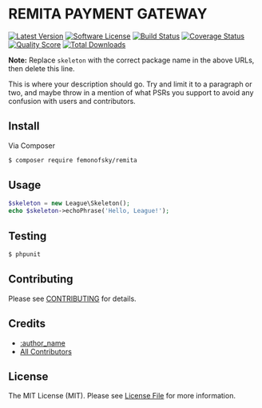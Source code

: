 # REMITA PAYMENT GATEWAY

[![Latest Version](https://img.shields.io/github/release/femonofsky/remita-laravel.svg?style=flat-square)](https://github.com/femonofsky/remita-laravel/releases)
[![Software License](https://img.shields.io/badge/license-MIT-brightgreen.svg?style=flat-square)](LICENSE.md)
[![Build Status](https://img.shields.io/travis/thephpleague/skeleton/master.svg?style=flat-square)](https://travis-ci.org/thephpleague/skeleton)
[![Coverage Status](https://img.shields.io/scrutinizer/coverage/g/thephpleague/skeleton.svg?style=flat-square)](https://scrutinizer-ci.com/g/thephpleague/skeleton/code-structure)
[![Quality Score](https://img.shields.io/scrutinizer/g/thephpleague/skeleton.svg?style=flat-square)](https://scrutinizer-ci.com/g/femonofsky/remita)
[![Total Downloads](https://img.shields.io/packagist/dt/league/skeleton.svg?style=flat-square)](https://packagist.org/packages/femonofsky/remita)

**Note:** Replace `skeleton` with the correct package name in the above URLs, then delete this line.

This is where your description should go. Try and limit it to a paragraph or two, and maybe throw in a mention of what
PSRs you support to avoid any confusion with users and contributors.

## Install

Via Composer

``` bash
$ composer require femonofsky/remita
```

## Usage

``` php
$skeleton = new League\Skeleton();
echo $skeleton->echoPhrase('Hello, League!');
```

## Testing

``` bash
$ phpunit
```

## Contributing

Please see [CONTRIBUTING](https://github.com/femonofsky/remita-laravel/master/CONTRIBUTING.md) for details.

## Credits

- [:author_name](https://github.com/femonofsky)
- [All Contributors](https://github.com/femonofsky/remita-laravel/contributors)

## License

The MIT License (MIT). Please see [License File](LICENSE.md) for more information.
